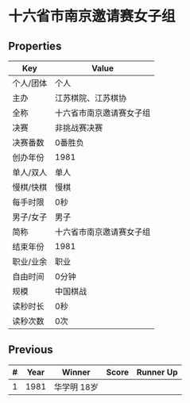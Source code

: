 # 十六省市南京邀请赛女子组

## Properties

| Key | Value |
| --- | ----- |
| 个人/团体 | 个人 |
| 主办 | 江苏棋院、江苏棋协 |
| 全称 | 十六省市南京邀请赛女子组 |
| 决赛 | 非挑战赛决赛 |
| 决赛番数 | 0番胜负 |
| 创办年份 | 1981 |
| 单人/双人 | 单人 |
| 慢棋/快棋 | 慢棋 |
| 每手时限 | 0秒 |
| 男子/女子 | 男子 |
| 简称 | 十六省市南京邀请赛女子组 |
| 结束年份 | 1981 |
| 职业/业余 | 职业 |
| 自由时间 | 0分钟 |
| 规模 | 中国棋战 |
| 读秒时长 | 0秒 |
| 读秒次数 | 0次 |

## Previous

| # | Year | Winner | Score | Runner Up |
| --- | --- | --- | --- | --- |
| 1 | 1981 | 华学明 18岁 |  |  |

